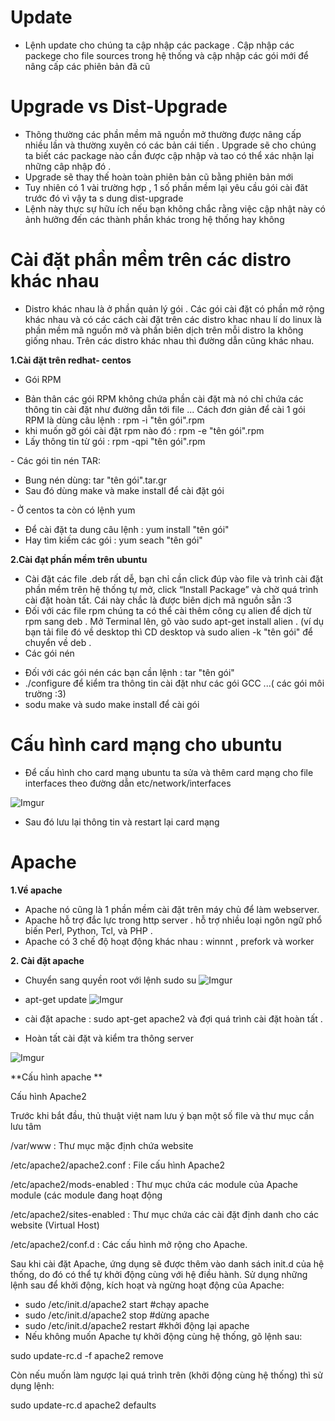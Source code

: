 # Update
- Lệnh update cho chúng ta cập nhập các package . Cập nhập các packege cho file sources trong hệ thống và cập nhập các gói mới để nâng cấp các phiên bản đã cũ 

# Upgrade vs Dist-Upgrade
- Thông thường các phần mềm mã nguồn mở thường được nâng cấp nhiều lần và thường xuyên có các bản cái tiến . Upgrade sẽ cho chúng ta biết các package nào cần được cập nhập và tao có thể xác nhận lại những câp nhập đó . 
- Upgrade sẽ thay thế hoàn toàn phiên bản cũ bằng phiên bản mới
- Tuy nhiên có 1 vài trường hợp , 1 số phần mềm lại yêu cầu gói cài đăt trước đó vì vậy ta s dung dist-upgrade
- Lệnh này thực sự hữu ích nếu bạn không chắc rằng việc cập nhật này có ảnh hưởng đến các thành phần khác trong hệ thống hay không

# Cài đặt phần mềm trên các distro khác nhau 
- Distro khác nhau là ở phần quản lý gói . Các gói cài đặt có phần mở rộng khác nhau và có các cách cài đặt trên các distro khac
nhau lí do linux là phần mềm mã nguồn mở và phần biên dịch trên mỗi distro la không giống nhau. Trên các distro khác nhau thì đường dẫn cũng khác nhau. 

**1.Cài đặt trên redhat- centos**

- Gói RPM
<ul>
<li>Bản thân các gói RPM không chứa phần cài đặt mà nó chỉ chứa các thông tin cài đặt như đường dẫn tới file ... Cách đơn giản để cài 1 gói RPM là dùng câu lệnh : rpm -i "tên gói".rpm 
<li>khi muốn gỡ gói cài đặt rpm nào đó : rpm -e  "tên gói".rpm 
<li>Lấy thông tin từ gói : rpm -qpi  "tên gói".rpm 
</ul>
- Các gói tin nén TAR:
<ul>
<li> Bung nén dùng: tar  "tên gói".tar.gr
<li> Sau đó dùng make và make install để cài đặt gói 
</ul>
- Ở centos ta còn có lệnh yum 
<ul>
<li>Để cài đặt ta dung câu lệnh : yum install  "tên gói" 
<li>Hay tìm kiếm các gói : yum seach  "tên gói"
</ul>

**2.Cài đạt phần mềm trên ubuntu**

- Cài đặt các file .deb  rất dễ, bạn chỉ cần click đúp vào file và trình cài đặt phần mềm trên hệ thống tự mở, click “Install Package” và chờ quá trình cài đặt hoàn tất. Cái này chắc là được biên dịch mã nguồn sẵn :3 
- Đối với các file rpm chúng ta có thể cài thêm công cụ alien để dịch từ rpm sang deb .  Mở Terminal lên, gõ vào sudo apt-get install alien . (ví dụ bạn tải file đó về desktop thì CD desktop và sudo alien -k "tên gói" để chuyển về deb .
- Các gói nén 
<ul>
<li>Đối với các gói nén các bạn cần lệnh : tar "tên gói"
<li> ./configure  để kiểm tra thông tin cài đặt như các gói GCC ...( các gói môi trường :3)
<li>sodu make và sudo make install để cài gói 
</ul>

# Cấu hình card mạng cho ubuntu

- Để cấu hình cho card mạng ubuntu ta sửa và thêm card mạng cho file interfaces theo đường dẫn etc/network/interfaces

![Imgur](http://i.imgur.com/QditsOL.png)

- Sau đó lưu lại thông tin và restart lại card mạng 

# Apache 

**1.Về apache**
- Apache nó cũng là 1 phần mềm cài đặt trên máy chủ để làm webserver.
- Apache hỗ trợ đắc lực trong http server . hỗ trợ nhiều loại ngôn ngữ phổ biến  Perl, Python, Tcl, và PHP .
- Apache có 3 chế độ hoạt động khác nhau : winnnt , prefork và worker 

**2. Cài đặt apache** 

- Chuyển sang quyền root với lệnh sudo su 
![Imgur](http://i.imgur.com/DdqtfM2.png)

- apt-get update 
![Imgur](http://i.imgur.com/OOH2Zkp.png)

- cài đặt apache : sudo apt-get apache2 và đợi quá trình cài đặt hoàn tất .
- Hoàn tất cài đặt và kiểm tra thông server 

![Imgur](http://i.imgur.com/zIoGD4N.png)

**Cấu hình apache **

Cấu hình Apache2

Trước khi bắt đầu, thủ thuật việt nam lưu ý bạn một số file  và thư mục cần lưu tâm

/var/www : Thư mục mặc định chứa website

/etc/apache2/apache2.conf : File cấu hình Apache2

/etc/apache2/mods-enabled : Thư mục chứa các module của Apache module (các module đang hoạt động

/etc/apache2/sites-enabled : Thư mục chứa các cài đặt định danh cho các website (Virtual Host)

/etc/apache2/conf.d : Các cấu hình mở rộng cho Apache.

Sau khi cài đặt Apache, ứng dụng sẽ được thêm vào danh sách init.d của hệ thống, do đó có thể tự khởi động cùng với hệ điều hành. Sử dụng những lệnh sau để khởi động, kích hoạt và ngừng hoạt động của Apache:

- sudo /etc/init.d/apache2 start #chạy apache
- sudo /etc/init.d/apache2 stop #dừng apache
- sudo /etc/init.d/apache2 restart #khởi động lại apache
- Nếu không muốn Apache tự khởi động cùng hệ thống, gõ lệnh sau:

sudo update-rc.d -f apache2 remove

Còn nếu muốn làm ngược lại quá trình trên (khởi động cùng hệ thống) thì sử dụng lệnh:

sudo update-rc.d apache2 defaults

